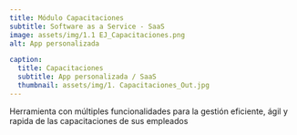 ```yaml
---
title: Módulo Capacitaciones
subtitle: Software as a Service - SaaS 
image: assets/img/1.1 EJ_Capacitaciones.png
alt: App personalizada

caption:
  title: Capacitaciones
  subtitle: App personalizada / SaaS
  thumbnail: assets/img/1. Capacitaciones_Out.jpg 
---
```

Herramienta con múltiples funcionalidades para la gestión eficiente, ágil y rapida de las capacitaciones de sus empleados


